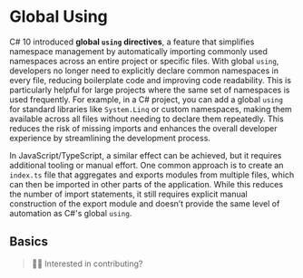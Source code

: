 # Global Using

C# 10 introduced **global `using` directives**, a feature that simplifies namespace management by automatically importing commonly used namespaces across an entire project or specific files. With global `using`, developers no longer need to explicitly declare common namespaces in every file, reducing boilerplate code and improving code readability. This is particularly helpful for large projects where the same set of namespaces is used frequently. For example, in a C# project, you can add a global `using` for standard libraries like `System.Linq` or custom namespaces, making them available across all files without needing to declare them repeatedly. This reduces the risk of missing imports and enhances the overall developer experience by streamlining the development process.

In JavaScript/TypeScript, a similar effect can be achieved, but it requires additional tooling or manual effort. One common approach is to create an `index.ts` file that aggregates and exports modules from multiple files, which can then be imported in other parts of the application. While this reduces the number of import statements, it still requires explicit manual construction of the export module and doesn’t provide the same level of automation as C#'s global `using`.

## Basics

> 👋🏼 Interested in contributing?
